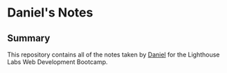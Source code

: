# Daniel's Notes
## Summary 

This repository contains all of the notes taken by [Daniel](https://github.com/Snowflare) for the Lighthouse Labs Web Development Bootcamp.